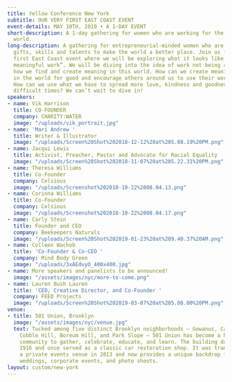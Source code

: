 ```yaml
---
title: Yellow Conference New York
subtitle: OUR VERY FIRST EAST COAST EVENT
event-details: MAY 10TH, 2019 • A 1-DAY EVENT
short-description: A 1-day gathering for women who are working for the good of the
  world.
long-description: A gathering for entrepreneurial-minded women who are using their
  gifts, skills and talents to make the world a better place. Join us for our very
  first East Coast event where we will be exploring what it looks like to “create
  meaningful work”. We will be diving into the idea of work not being a career, but
  how we find and create meaning in this world. How can we create meaningful work
  in the world for good and encourage others around us to use their work for good?
  How can we use what we have to spread more love, kindness and goodness during these
  difficult times? We can’t wait to dive in!
speakers:
- name: Vik Harrison
  title: CO-FOUNDER
  company: CHARITY:WATER
  image: "/uploads/vik_portrait.jpg"
- name: 'Mari Andrew '
  title: Writer & Illustrator
  image: "/uploads/Screen%20Shot%202018-12-12%20at%205.08.19%20PM.png"
- name: Jacqui Lewis
  title: Activist, Preacher, Pastor and Advocate for Racial Equality
  image: "/uploads/Screen%20Shot%202018-11-07%20at%205.22.31%20PM.png"
- name: Theresa Williams
  title: Co-Founder
  company: Celsious
  image: "/uploads/Screenshot%202018-10-22%2008.04.13.png"
- name: Corinna Williams
  title: Co-Founder
  company: Celsious
  image: "/uploads/Screenshot%202018-10-22%2008.04.17.png"
- name: Carly Stein
  title: Founder and CEO
  company: Beekeepers Naturals
  image: "/uploads/Screen%20Shot%202019-01-23%20at%209.40.37%20AM.png"
- name: Colleen Wachob
  title: 'Co-Founder & Co-CEO '
  company: Mind Body Green
  image: "/uploads/3xAEdvyO_400x400.jpg"
- name: More speakers and panelists to be announced!
  image: "/assets/images/nyc/more-to-come.png"
- name: Lauren Bush Lauren
  title: 'CEO, Creative Director, and Co-Founder '
  company: FEED Projects
  image: "/uploads/Screen%20Shot%202019-03-07%20at%205.08.00%20PM.png"
venue:
- title: 501 Union, Brooklyn
  image: "/assets/images/nyc/venue.jpg"
  text: Tucked among five distinct Brooklyn neighborhoods – Gowanus, Carroll Gardens,
    Cobble Hill, Boreum Hill, and Park Slope – 501 Union has become a hub for the
    community to gather, celebrate, educate, and learn. The building dates back to
    1916 and once served as a classic car restoration shop. It was transformed into
    a private events venue in 2013 and now provides a unique backdrop for stylish
    weddings, corporate events, and photo shoots.
layout: custom/new-york
---
```


